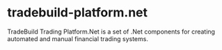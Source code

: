 # tradebuild-platform.net
TradeBuild Trading Platform.Net is a set of .Net components for creating automated and manual financial trading systems.
